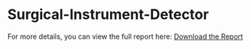 # Surgical-Instrument-Detector
For more details, you can view the full report here: [Download the Report](Final-ML.pdf)

